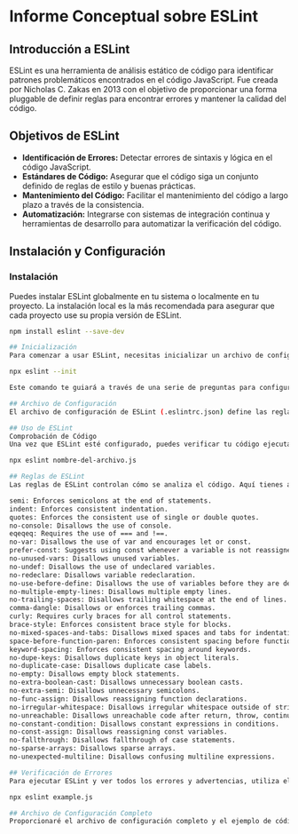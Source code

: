 # Informe Conceptual sobre ESLint

## Introducción a ESLint

ESLint es una herramienta de análisis estático de código para identificar patrones problemáticos encontrados en el código JavaScript. Fue creada por Nicholas C. Zakas en 2013 con el objetivo de proporcionar una forma pluggable de definir reglas para encontrar errores y mantener la calidad del código.

## Objetivos de ESLint

- **Identificación de Errores:** Detectar errores de sintaxis y lógica en el código JavaScript.
- **Estándares de Código:** Asegurar que el código siga un conjunto definido de reglas de estilo y buenas prácticas.
- **Mantenimiento del Código:** Facilitar el mantenimiento del código a largo plazo a través de la consistencia.
- **Automatización:** Integrarse con sistemas de integración continua y herramientas de desarrollo para automatizar la verificación del código.

## Instalación y Configuración

### Instalación

Puedes instalar ESLint globalmente en tu sistema o localmente en tu proyecto. La instalación local es la más recomendada para asegurar que cada proyecto use su propia versión de ESLint.

```bash
npm install eslint --save-dev

## Inicialización
Para comenzar a usar ESLint, necesitas inicializar un archivo de configuración. ESLint proporciona un comando interactivo para ayudarte a configurar este archivo.

npx eslint --init

Este comando te guiará a través de una serie de preguntas para configurar ESLint según tus necesidades.

## Archivo de Configuración
El archivo de configuración de ESLint (.eslintrc.json) define las reglas y entornos en los que ESLint debe trabajar. En este informe, se proporcionará un archivo de configuración completo en un enlace de GitHub para tu referencia.

## Uso de ESLint
Comprobación de Código
Una vez que ESLint esté configurado, puedes verificar tu código ejecutando el siguiente comando:

npx eslint nombre-del-archivo.js

## Reglas de ESLint
Las reglas de ESLint controlan cómo se analiza el código. Aquí tienes algunas de las reglas más importantes y útiles:

semi: Enforces semicolons at the end of statements.
indent: Enforces consistent indentation.
quotes: Enforces the consistent use of single or double quotes.
no-console: Disallows the use of console.
eqeqeq: Requires the use of === and !==.
no-var: Disallows the use of var and encourages let or const.
prefer-const: Suggests using const whenever a variable is not reassigned.
no-unused-vars: Disallows unused variables.
no-undef: Disallows the use of undeclared variables.
no-redeclare: Disallows variable redeclaration.
no-use-before-define: Disallows the use of variables before they are defined.
no-multiple-empty-lines: Disallows multiple empty lines.
no-trailing-spaces: Disallows trailing whitespace at the end of lines.
comma-dangle: Disallows or enforces trailing commas.
curly: Requires curly braces for all control statements.
brace-style: Enforces consistent brace style for blocks.
no-mixed-spaces-and-tabs: Disallows mixed spaces and tabs for indentation.
space-before-function-paren: Enforces consistent spacing before function parenthesis.
keyword-spacing: Enforces consistent spacing around keywords.
no-dupe-keys: Disallows duplicate keys in object literals.
no-duplicate-case: Disallows duplicate case labels.
no-empty: Disallows empty block statements.
no-extra-boolean-cast: Disallows unnecessary boolean casts.
no-extra-semi: Disallows unnecessary semicolons.
no-func-assign: Disallows reassigning function declarations.
no-irregular-whitespace: Disallows irregular whitespace outside of strings and comments.
no-unreachable: Disallows unreachable code after return, throw, continue, and break statements.
no-constant-condition: Disallows constant expressions in conditions.
no-const-assign: Disallows reassigning const variables.
no-fallthrough: Disallows fallthrough of case statements.
no-sparse-arrays: Disallows sparse arrays.
no-unexpected-multiline: Disallows confusing multiline expressions.

## Verificación de Errores
Para ejecutar ESLint y ver todos los errores y advertencias, utiliza el siguiente comando en tu terminal desde el directorio del proyecto:

npx eslint example.js

## Archivo de Configuración Completo
Proporcionaré el archivo de configuración completo y el ejemplo de código con errores en un enlace de GitHub para tu referencia.
